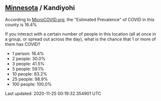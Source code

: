 
## [Minnesota](/united-states/minnesota) / Kandiyohi

According to [MicroCOVID.org](http://microcovid.org),
the "Estimated Prevalence" of COVID in this county is 16.4%

If you interact with a certain number of people in this location
(all at once in a group, or spread out across the day), what is the chance that
1 or more of them has COVID?

- 1 person: 16.4%
- 2 people: 30.0%
- 3 people: 41.5%
- 5 people: 59.1%
- 10 people: 83.2%
- 25 people: 98.9%
- 100 people: 100.0%

Last updated: 2020-11-25 00:19:32.354901 UTC

